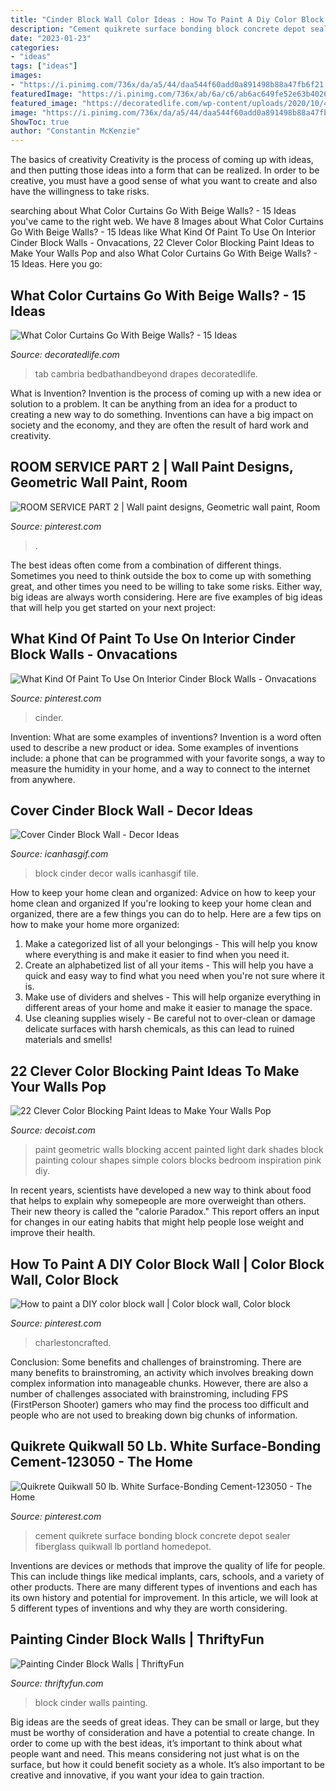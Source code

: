 ```yaml
---
title: "Cinder Block Wall Color Ideas : How To Paint A Diy Color Block Wall"
description: "Cement quikrete surface bonding block concrete depot sealer fiberglass quikwall lb portland homedepot"
date: "2023-01-23"
categories:
- "ideas"
tags: ["ideas"]
images:
- "https://i.pinimg.com/736x/da/a5/44/daa544f60add0a891498b88a47fb6f21.jpg"
featuredImage: "https://i.pinimg.com/736x/ab/6a/c6/ab6ac649fe52e63b4026f903a559f7b5.jpg"
featured_image: "https://decoratedlife.com/wp-content/uploads/2020/10/4-Linen.jpg"
image: "https://i.pinimg.com/736x/da/a5/44/daa544f60add0a891498b88a47fb6f21.jpg"
ShowToc: true
author: "Constantin McKenzie"
---
```



The basics of creativity
Creativity is the process of coming up with ideas, and then putting those ideas into a form that can be realized. In order to be creative, you must have a good sense of what you want to create and also have the willingness to take risks.

	

		
searching about What Color Curtains Go With Beige Walls? - 15 Ideas you've came to the right web. We have 8 Images about What Color Curtains Go With Beige Walls? - 15 Ideas like What Kind Of Paint To Use On Interior Cinder Block Walls - Onvacations, 22 Clever Color Blocking Paint Ideas to Make Your Walls Pop and also What Color Curtains Go With Beige Walls? - 15 Ideas. Here you go:
		
    
## What Color Curtains Go With Beige Walls? - 15 Ideas

<img loading=lazy src="https://decoratedlife.com/wp-content/uploads/2020/10/4-Linen.jpg" onerror="this.onerror=null;this.src='https://tse1.mm.bing.net/th?id=OIP.hSNI5c-wzWc75PR-SbPVbAHaHd&amp;pid=15.1';" alt="What Color Curtains Go With Beige Walls? - 15 Ideas">

_Source: decoratedlife.com_

>tab cambria bedbathandbeyond drapes decoratedlife. 

	

What is Invention?
Invention is the process of coming up with a new idea or solution to a problem. It can be anything from an idea for a product to creating a new way to do something. Inventions can have a big impact on society and the economy, and they are often the result of hard work and creativity.

    
## ROOM SERVICE PART 2 | Wall Paint Designs, Geometric Wall Paint, Room

<img loading=lazy src="https://i.pinimg.com/736x/da/a5/44/daa544f60add0a891498b88a47fb6f21.jpg" onerror="this.onerror=null;this.src='https://tse4.mm.bing.net/th?id=OIP.BVmgPuqU0kaa-TKfeUy1MgHaLH&amp;pid=15.1';" alt="ROOM SERVICE PART 2 | Wall paint designs, Geometric wall paint, Room">

_Source: pinterest.com_

>. 

	

The best ideas often come from a combination of different things. Sometimes you need to think outside the box to come up with something great, and other times you need to be willing to take some risks. Either way, big ideas are always worth considering. Here are five examples of big ideas that will help you get started on your next project: 

    
## What Kind Of Paint To Use On Interior Cinder Block Walls - Onvacations

<img loading=lazy src="https://i.pinimg.com/736x/1b/24/e2/1b24e27548895ab7fa1082c3062a745d.jpg" onerror="this.onerror=null;this.src='https://tse4.mm.bing.net/th?id=OIP.j1xT2BRUjb9LC5nNcZGZ4AHaLH&amp;pid=15.1';" alt="What Kind Of Paint To Use On Interior Cinder Block Walls - Onvacations">

_Source: pinterest.com_

>cinder. 

	

Invention: What are some examples of inventions?
Invention is a word often used to describe a new product or idea. Some examples of inventions include: a phone that can be programmed with your favorite songs, a way to measure the humidity in your home, and a way to connect to the internet from anywhere.

    
## Cover Cinder Block Wall - Decor Ideas

<img loading=lazy src="https://www.icanhasgif.com/wp-content/uploads/2015/09/Cover-Cinder-Block-Wall-1024x768.jpg" onerror="this.onerror=null;this.src='https://tse4.mm.bing.net/th?id=OIP.-4UxWIRo_5EYTX70N8pp4wHaFj&amp;pid=15.1';" alt="Cover Cinder Block Wall - Decor Ideas">

_Source: icanhasgif.com_

>block cinder decor walls icanhasgif tile. 

	

How to keep your home clean and organized: Advice on how to keep your home clean and organized
If you're looking to keep your home clean and organized, there are a few things you can do to help. Here are a few tips on how to make your home more organized: 
1. Make a categorized list of all your belongings - This will help you know where everything is and make it easier to find when you need it. 
2. Create an alphabetized list of all your items - This will help you have a quick and easy way to find what you need when you're not sure where it is. 
3. Make use of dividers and shelves - This will help organize everything in different areas of your home and make it easier to manage the space. 
4. Use cleaning supplies wisely - Be careful not to over-clean or damage delicate surfaces with harsh chemicals, as this can lead to ruined materials and smells!

    
## 22 Clever Color Blocking Paint Ideas To Make Your Walls Pop

<img loading=lazy src="http://cdn.decoist.com/wp-content/uploads/2015/08/Dark-and-light-geometric-paint-shades.jpg" onerror="this.onerror=null;this.src='https://tse4.mm.bing.net/th?id=OIP.FRaO7gte-2fIbx1hsVzecAHaLG&amp;pid=15.1';" alt="22 Clever Color Blocking Paint Ideas to Make Your Walls Pop">

_Source: decoist.com_

>paint geometric walls blocking accent painted light dark shades block painting colour shapes simple colors blocks bedroom inspiration pink diy. 

	

In recent years, scientists have developed a new way to think about food that helps to explain why somepeople are more overweight than others. Their new theory is called the "calorie Paradox." This report offers an input for changes in our eating habits that might help people lose weight and improve their health.

    
## How To Paint A DIY Color Block Wall | Color Block Wall, Color Block

<img loading=lazy src="https://i.pinimg.com/736x/ab/6a/c6/ab6ac649fe52e63b4026f903a559f7b5.jpg" onerror="this.onerror=null;this.src='https://tse2.mm.bing.net/th?id=OIP.XQD5bGzY7w7b_R4APBoFPAHaLG&amp;pid=15.1';" alt="How to paint a DIY color block wall | Color block wall, Color block">

_Source: pinterest.com_

>charlestoncrafted. 

	

Conclusion: Some benefits and challenges of brainstroming.
There are many benefits to brainstroming, an activity which involves breaking down complex information into manageable chunks. However, there are also a number of challenges associated with brainstroming, including FPS (FirstPerson Shooter) gamers who may find the process too difficult and people who are not used to breaking down big chunks of information.

    
## Quikrete Quikwall 50 Lb. White Surface-Bonding Cement-123050 - The Home

<img loading=lazy src="https://i.pinimg.com/736x/eb/2f/5a/eb2f5a1c74e6435aaf602a4dda88c1f1.jpg" onerror="this.onerror=null;this.src='https://tse3.mm.bing.net/th?id=OIP.83kbzyj6skGmW0BRyxivXQHaEK&amp;pid=15.1';" alt="Quikrete Quikwall 50 lb. White Surface-Bonding Cement-123050 - The Home">

_Source: pinterest.com_

>cement quikrete surface bonding block concrete depot sealer fiberglass quikwall lb portland homedepot. 

	

Inventions are devices or methods that improve the quality of life for people. This can include things like medical implants, cars, schools, and a variety of other products. There are many different types of inventions and each has its own history and potential for improvement. In this article, we will look at 5 different types of inventions and why they are worth considering.

    
## Painting Cinder Block Walls | ThriftyFun

<img loading=lazy src="http://img.thrfun.com/img/024/791/painting_cinder_block_walls_fancy1.jpg" onerror="this.onerror=null;this.src='https://tse1.mm.bing.net/th?id=OIP.95aEazGm2kcyNuoOggEJKAAAAA&amp;pid=15.1';" alt="Painting Cinder Block Walls | ThriftyFun">

_Source: thriftyfun.com_

>block cinder walls painting. 

	

Big ideas are the seeds of great ideas. They can be small or large, but they must be worthy of consideration and have a potential to create change. In order to come up with the best ideas, it’s important to think about what people want and need. This means considering not just what is on the surface, but how it could benefit society as a whole. It’s also important to be creative and innovative, if you want your idea to gain traction.

